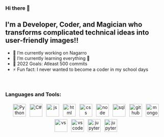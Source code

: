 ### Hi there 👋

## I'm a Developer, Coder, and Magician who transforms complicated technical ideas into user-friendly images!!

- 🔭 I’m currently working on Nagarro
- 🌱 I’m currently learning everything 🤣
- 🥅 2022 Goals: Atleast 500 commits
- ⚡ Fun fact: I never wanted to become a coder in my school days

<br />

### Languages and Tools:

<p align="center">
<img src="https://images.hdqwalls.com/wallpapers/python-logo-4k-i6.jpg" alt="Python" height="40" style="vertical-align:top; margin:4px">
<img src="https://www.educative.io/cdn-cgi/image/f=auto,fit=contain,w=1200/api/page/6578733290881024/image/download/4517957046632448" alt="C#" height="40" style="vertical-align:top; margin:4px">
<img src="https://encrypted-tbn0.gstatic.com/images?q=tbn:ANd9GcT5wl1yHDBVvICGOC3vW4ZQAoTnNwoipyR1Wg&usqp=CAU" alt="js" height="40" style="vertical-align:top; margin:4px">
<img src="https://banner2.cleanpng.com/20190125/wpj/kisspng-computer-icons-html5-scalable-vector-graphics-port-socialpack-chocolate-icon-5c4b3bbcb7d671.680718971548434364753.jpg" alt="html" height="40" style="vertical-align:top; margin:4px">
<img src="https://www.codespot.org/assets/css.jpg" alt="css" height="40" style="vertical-align:top; margin:4px">
<img src="https://nodejs.org/static/images/logo-hexagon-card.png" alt="node" height="40" style="vertical-align:top; margin:4px">
<img src="https://w7.pngwing.com/pngs/286/519/png-transparent-microsoft-azure-sql-database-microsoft-sql-server-azure-sql-data-warehouse-logo-text-logo-microsoft-azure.png" alt="sql" height="40" style="vertical-align:top; margin:4px">
<img src="https://github.blog/wp-content/uploads/2013/04/0cf7be70-a5e3-11e2-8943-6ac7a953f26d.jpg?resize=1234%2C631" alt="github" height="40" style="vertical-align:top; margin:4px">
<img src="https://www.pngitem.com/pimgs/m/385-3850359_icon-mongodb-logo-hd-png-download.png" alt="mongodb" height="40" style="vertical-align:top; margin:4px">
<img src="https://1000logos.net/wp-content/uploads/2020/08/Visual-Studio-Logo.png" alt="vs" height="40" style="vertical-align:top; margin:4px">
<img src="https://user-images.githubusercontent.com/674621/71187801-14e60a80-2280-11ea-94c9-e56576f76baf.png" alt="vs code" height="40" style="vertical-align:top; margin:4px">
<img src="https://c.neh.tw/thumb/f/720/m2H7K9d3N4Z5i8G6.jpg" alt="jupyter" height="40" style="vertical-align:top; margin:4px">
<img src="https://cdn.eduonix.com/assets/images/header_img/2020010211572811392.png" alt="jupyter" height="40" style="vertical-align:top; margin:4px">
</p>
